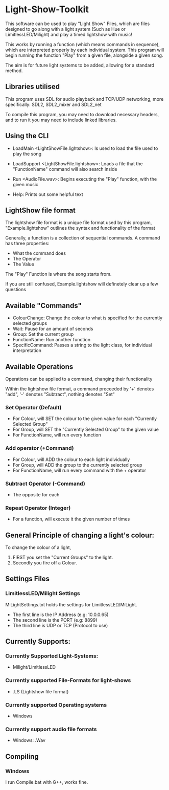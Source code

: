 # Light-Show-Toolkit

This software can be used to play "Light Show" Files, which are files designed to go along with a light system (Such as Hue or LimitlessLED/Milight) and play a timed lightshow with music!

This works by running a function (which means commands in sequence), which are interpreted properly by each individual system. This program will begin running the function "Play" from a given file, alongside a given song.

The aim is for future light systems to be added, allowing for a standard method. 

## Libraries utilised

This program uses SDL for audio playback and TCP/UDP networking, more specifically: SDL2, SDL2_mixer and SDL2_net

To compile this program, you may need to download necessary headers, and to run it you may need to include linked libraries.


## Using the CLI

* LoadMain <LightShowFile.lightshow>: Is used to load the file used to play the song

* LoadSupport <LightShowFile.lightshow>: Loads a file that the "FunctionName" command will also search inside

* Run <AudioFile.wav>: Begins executing the "Play" function, with the given music

* Help: Prints out some helpful text


## LightShow file format
The lightshow file format is a unique file format used by this program, "Example.lightshow" outlines the syntax and functionality of the format

Generally, a function is a collection of sequential commands. A command has three properties: 
* What the command does
* The Operator
* The Value

The "Play" Function is where the song starts from.

If you are still confused, Example.lightshow will definetely clear up a few questions

## Available "Commands"
* ColourChange: Change the colour to what is specified for the currently selected groups
* Wait: Pause for an amount of seconds
* Group: Set the current group  
* FunctionName: Run another function
* SpecificCommand: Passes a string to the light class, for individual interpretation
  
## Available Operations
Operations can be applied to a command, changing their functionality

Within the lightshow file format, a command preceeded by '+' denotes "add", '-' denotes "Subtract", nothing denotes "Set"

### Set Operator (Default)
* For Colour, will SET the colour to the given value for each "Currently Selected Group" 
* For Group, will SET the "Currently Selected Group" to the given value
* For FunctionName, will run every function
    
### Add operator (+Command)
* For Colour, will ADD the colour to each light individually
* For Group, will ADD the group to the currently selected group
* For FunctionName, will run every command with the + operator
### Subtract Operator (-Command)
* The opposite for each

### Repeat Operator (Integer)
* For a function, will execute it the given number of times

## General Principle of changing a light's colour:

To change the colour of a light, 
1. FIRST you set the "Current Groups" to the light.
2. Secondly you fire off a Colour. 

## Settings Files

### LimitlessLED/Milight Settings
MiLightSettings.txt holds the settings for LimitlessLED/MiLight. 
* The first line is the IP Address (e.g: 10.0.0.65)
* The second line is the PORT (e.g: 8899)
* The third line is UDP or TCP (Protocol to use)

## Currently Supports: 
### Currently Supported Light-Systems: 
* Milight/LimitlessLED

### Currently supported File-Formats for light-shows
* .LS (Lightshow file format)
### Currently supported Operating systems
* Windows

### Currently support audio file formats
* Windows: .Wav

## Compiling
### Windows
I run Compile.bat with G++, works fine. 
